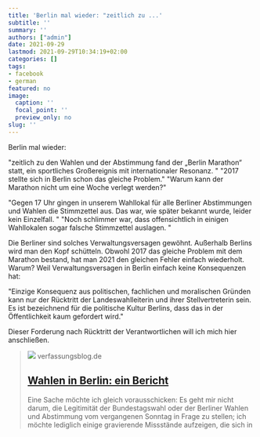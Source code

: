 ```yaml
---
title: 'Berlin mal wieder: "zeitlich zu ...'
subtitle: ''
summary: ''
authors: ["admin"]
date: 2021-09-29
lastmod: 2021-09-29T10:34:19+02:00
categories: []
tags:
- facebook
- german
featured: no
image:
  caption: ''
  focal_point: ''
  preview_only: no
slug: ''
---
```

Berlin mal wieder:

"zeitlich zu den Wahlen und der Abstimmung fand der „Berlin Marathon“ statt, ein sportliches Großereignis mit internationaler Resonanz. "
"2017 stellte sich in Berlin schon das gleiche Problem."
"Warum kann der Marathon nicht um eine Woche verlegt werden?"

"Gegen 17 Uhr gingen in unserem Wahllokal für alle Berliner Abstimmungen und Wahlen die Stimmzettel aus. Das war, wie später bekannt wurde, leider kein Einzelfall. "
"Noch schlimmer war, dass offensichtlich in einigen Wahllokalen sogar falsche Stimmzettel auslagen. "

Die Berliner sind solches Verwaltungsversagen gewöhnt. Außerhalb Berlins wird man den Kopf schütteln. Obwohl 2017 das gleiche Problem mit dem Marathon bestand, hat man 2021 den gleichen Fehler einfach wiederholt. Warum? Weil Verwaltungsversagen in Berlin einfach keine Konsequenzen hat: 

"Einzige Konsequenz aus politischen, fachlichen und moralischen Gründen kann nur der Rücktritt der Landeswahlleiterin und ihrer Stellvertreterin sein. Es ist bezeichnend für die politische Kultur Berlins, dass das in der Öffentlichkeit kaum gefordert wird."

Dieser Forderung nach Rücktritt der Verantwortlichen will ich mich hier anschließen.
> [![](https://verfassungsblog.de/wp-content/uploads/2020/02/Christian-Waldhoff.jpg)](https://verfassungsblog.de/wahlen-in-berlin-ein-bericht/)
> verfassungsblog.de
> ## [Wahlen in Berlin: ein Bericht](https://verfassungsblog.de/wahlen-in-berlin-ein-bericht/)
>
>Eine Sache möchte ich gleich vorausschicken: Es geht mir nicht darum, die Legitimität der Bundestagswahl oder der Berliner Wahlen und Abstimmung vom vergangenen Sonntag in Frage zu stellen; ich möchte lediglich einige gravierende Missstände aufzeigen, die sich in


